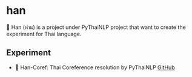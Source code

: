 # han
🪿 Han (ห่าน) is a project under PyThaiNLP project that want to create the experiment for Thai language.

## Experiment
- 🪿 Han-Coref: Thai Coreference resolution by PyThaiNLP [GitHub](https://github.com/PyThaiNLP/han-coref)
